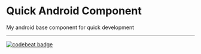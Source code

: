 # Quick Android Component

My android base component for quick development

---
[![codebeat badge](https://codebeat.co/badges/2934b1de-fcfb-4edc-8f1f-1dce9270fb87)](https://codebeat.co/projects/github-com-brownsoo-quickandcomponent-master)

